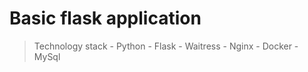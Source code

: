 # Basic flask application

> Technology stack
    - Python
    - Flask
    - Waitress
    - Nginx
    - Docker
    - MySql